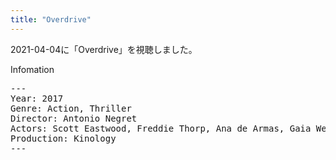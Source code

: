 ```yaml
---
title: "Overdrive"
---
```

2021-04-04に「Overdrive」を視聴しました。

Infomation
<pre>
---
Year: 2017
Genre: Action, Thriller
Director: Antonio Negret
Actors: Scott Eastwood, Freddie Thorp, Ana de Armas, Gaia Weiss
Production: Kinology
---
</pre>